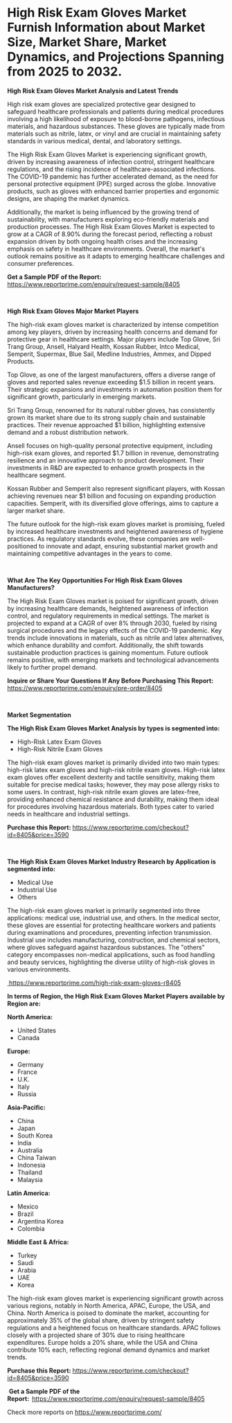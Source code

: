 <p><h1>High Risk Exam Gloves Market Furnish Information about Market Size, Market Share, Market Dynamics, and Projections Spanning from 2025 to 2032.</h1></p><p><strong>High Risk Exam Gloves Market Analysis and Latest Trends</strong></p>
<p><p>High risk exam gloves are specialized protective gear designed to safeguard healthcare professionals and patients during medical procedures involving a high likelihood of exposure to blood-borne pathogens, infectious materials, and hazardous substances. These gloves are typically made from materials such as nitrile, latex, or vinyl and are crucial in maintaining safety standards in various medical, dental, and laboratory settings.</p><p>The High Risk Exam Gloves Market is experiencing significant growth, driven by increasing awareness of infection control, stringent healthcare regulations, and the rising incidence of healthcare-associated infections. The COVID-19 pandemic has further accelerated demand, as the need for personal protective equipment (PPE) surged across the globe. Innovative products, such as gloves with enhanced barrier properties and ergonomic designs, are shaping the market dynamics.</p><p>Additionally, the market is being influenced by the growing trend of sustainability, with manufacturers exploring eco-friendly materials and production processes. The High Risk Exam Gloves Market is expected to grow at a CAGR of 8.90% during the forecast period, reflecting a robust expansion driven by both ongoing health crises and the increasing emphasis on safety in healthcare environments. Overall, the market's outlook remains positive as it adapts to emerging healthcare challenges and consumer preferences.</p></p>
<p><strong>Get a Sample PDF of the Report:&nbsp;</strong> <a href="https://www.reportprime.com/enquiry/request-sample/8405?utm_campaign=3358&utm_medium=2&utm_source=Github&utm_content=ia&utm_term=19032025&utm_id=high-risk-exam-gloves">https://www.reportprime.com/enquiry/request-sample/8405</a></p>
<p>&nbsp;</p>
<p><strong>High Risk Exam Gloves Major Market Players</strong></p>
<p><p>The high-risk exam gloves market is characterized by intense competition among key players, driven by increasing health concerns and demand for protective gear in healthcare settings. Major players include Top Glove, Sri Trang Group, Ansell, Halyard Health, Kossan Rubber, Intco Medical, Semperit, Supermax, Blue Sail, Medline Industries, Ammex, and Dipped Products.</p><p>Top Glove, as one of the largest manufacturers, offers a diverse range of gloves and reported sales revenue exceeding $1.5 billion in recent years. Their strategic expansions and investments in automation position them for significant growth, particularly in emerging markets.</p><p>Sri Trang Group, renowned for its natural rubber gloves, has consistently grown its market share due to its strong supply chain and sustainable practices. Their revenue approached $1 billion, highlighting extensive demand and a robust distribution network.</p><p>Ansell focuses on high-quality personal protective equipment, including high-risk exam gloves, and reported $1.7 billion in revenue, demonstrating resilience and an innovative approach to product development. Their investments in R&D are expected to enhance growth prospects in the healthcare segment.</p><p>Kossan Rubber and Semperit also represent significant players, with Kossan achieving revenues near $1 billion and focusing on expanding production capacities. Semperit, with its diversified glove offerings, aims to capture a larger market share.</p><p>The future outlook for the high-risk exam gloves market is promising, fueled by increased healthcare investments and heightened awareness of hygiene practices. As regulatory standards evolve, these companies are well-positioned to innovate and adapt, ensuring substantial market growth and maintaining competitive advantages in the years to come.</p></p>
<p>&nbsp;</p>
<p><strong>What Are The Key Opportunities For High Risk Exam Gloves Manufacturers?</strong></p>
<p><p>The High Risk Exam Gloves market is poised for significant growth, driven by increasing healthcare demands, heightened awareness of infection control, and regulatory requirements in medical settings. The market is projected to expand at a CAGR of over 8% through 2030, fueled by rising surgical procedures and the legacy effects of the COVID-19 pandemic. Key trends include innovations in materials, such as nitrile and latex alternatives, which enhance durability and comfort. Additionally, the shift towards sustainable production practices is gaining momentum. Future outlook remains positive, with emerging markets and technological advancements likely to further propel demand.</p></p>
<p><strong>Inquire or Share Your Questions If Any Before Purchasing This Report:</strong> <a href="https://www.reportprime.com/enquiry/pre-order/8405?utm_campaign=3358&utm_medium=2&utm_source=Github&utm_content=ia&utm_term=19032025&utm_id=high-risk-exam-gloves">https://www.reportprime.com/enquiry/pre-order/8405</a></p>
<p>&nbsp;</p>
<p><strong>Market Segmentation</strong></p>
<p><strong>The High Risk Exam Gloves Market Analysis by types is segmented into:</strong></p>
<p><ul><li>High-Risk Latex Exam Gloves</li><li>High-Risk Nitrile Exam Gloves</li></ul></p>
<p><p>The high-risk exam gloves market is primarily divided into two main types: high-risk latex exam gloves and high-risk nitrile exam gloves. High-risk latex exam gloves offer excellent dexterity and tactile sensitivity, making them suitable for precise medical tasks; however, they may pose allergy risks to some users. In contrast, high-risk nitrile exam gloves are latex-free, providing enhanced chemical resistance and durability, making them ideal for procedures involving hazardous materials. Both types cater to varied needs in healthcare and industrial settings.</p></p>
<p><strong>Purchase this Report:&nbsp;</strong><a href="https://www.reportprime.com/checkout?id=8405&price=3590&utm_campaign=3358&utm_medium=2&utm_source=Github&utm_content=ia&utm_term=19032025&utm_id=high-risk-exam-gloves">https://www.reportprime.com/checkout?id=8405&price=3590</a></p>
<p>&nbsp;</p>
<p><strong>The High Risk Exam Gloves Market Industry Research by Application is segmented into:</strong></p>
<p><ul><li>Medical Use</li><li>Industrial Use</li><li>Others</li></ul></p>
<p><p>The high-risk exam gloves market is primarily segmented into three applications: medical use, industrial use, and others. In the medical sector, these gloves are essential for protecting healthcare workers and patients during examinations and procedures, preventing infection transmission. Industrial use includes manufacturing, construction, and chemical sectors, where gloves safeguard against hazardous substances. The "others" category encompasses non-medical applications, such as food handling and beauty services, highlighting the diverse utility of high-risk gloves in various environments.</p></p>
<p><a href="https://www.reportprime.com/high-risk-exam-gloves-r8405?utm_campaign=3358&utm_medium=2&utm_source=Github&utm_content=ia&utm_term=19032025&utm_id=high-risk-exam-gloves">&nbsp;https://www.reportprime.com/high-risk-exam-gloves-r8405</a></p>
<p><strong>In terms of Region, the High Risk Exam Gloves Market Players available by Region are:</strong></p>
<p>
    <p> <strong> North America: </strong>
        <ul>
            <li>United States</li>
            <li>Canada</li>
        </ul>
        </p> 
    <p> <strong> Europe: </strong>
        <ul>
            <li>Germany</li>
            <li>France</li>
            <li>U.K.</li>
            <li>Italy</li>
            <li>Russia</li>
        </ul>
        </p> 
    <p> <strong> Asia-Pacific: </strong>
        <ul>
            <li>China</li>
            <li>Japan</li>
            <li>South Korea</li>
            <li>India</li>
            <li>Australia</li>
            <li>China Taiwan</li>
            <li>Indonesia</li>
            <li>Thailand</li>
            <li>Malaysia</li>
        </ul>
        </p> 
    <p> <strong> Latin America: </strong>
        <ul>
            <li>Mexico</li>
            <li>Brazil</li>
            <li>Argentina Korea</li>
            <li>Colombia</li>
        </ul>
        </p> 
    <p> <strong> Middle East & Africa: </strong>
        <ul>
            <li>Turkey</li>
            <li>Saudi</li>
            <li>Arabia</li>
            <li>UAE</li>
            <li>Korea</li>
        </ul>
    </p>
    </p>
<p><p>The high-risk exam gloves market is experiencing significant growth across various regions, notably in North America, APAC, Europe, the USA, and China. North America is poised to dominate the market, accounting for approximately 35% of the global share, driven by stringent safety regulations and a heightened focus on healthcare standards. APAC follows closely with a projected share of 30% due to rising healthcare expenditures. Europe holds a 20% share, while the USA and China contribute 10% each, reflecting regional demand dynamics and market trends.</p></p>
<p><strong>Purchase this Report: </strong><a href="https://www.reportprime.com/checkout?id=8405&price=3590&utm_campaign=3358&utm_medium=2&utm_source=Github&utm_content=ia&utm_term=19032025&utm_id=high-risk-exam-gloves">https://www.reportprime.com/checkout?id=8405&price=3590</a></p>
<p>&nbsp;<strong>Get a Sample PDF of the Report:&nbsp;&nbsp;</strong><a href="https://www.reportprime.com/enquiry/request-sample/8405?utm_campaign=3358&utm_medium=2&utm_source=Github&utm_content=ia&utm_term=19032025&utm_id=high-risk-exam-gloves">https://www.reportprime.com/enquiry/request-sample/8405</a></p>
<p><strong></strong></p>
<p>Check more reports on <a href="https://www.reportprime.com/?utm_campaign=3358&utm_medium=2&utm_source=Github&utm_content=ia&utm_term=19032025&utm_id=high-risk-exam-gloves">https://www.reportprime.com/</a></p>